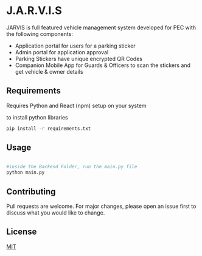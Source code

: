 # J.A.R.V.I.S

JARVIS is full featured vehicle management system developed for PEC with the following components:

- Application portal for users for a parking sticker
- Admin portal for application approval
- Parking Stickers have unique encrypted QR Codes
- Companion Mobile App for Guards & Officers to scan the stickers and get vehicle & owner details

## Requirements

Requires Python and React (npm) setup on your system

to install python libraries
```bash
pip install -r requirements.txt
```

## Usage

```python

#inside the Backend Folder, run the main.py file
python main.py
```

## Contributing
Pull requests are welcome. For major changes, please open an issue first to discuss what you would like to change.

## License
[MIT](https://choosealicense.com/licenses/mit/)

